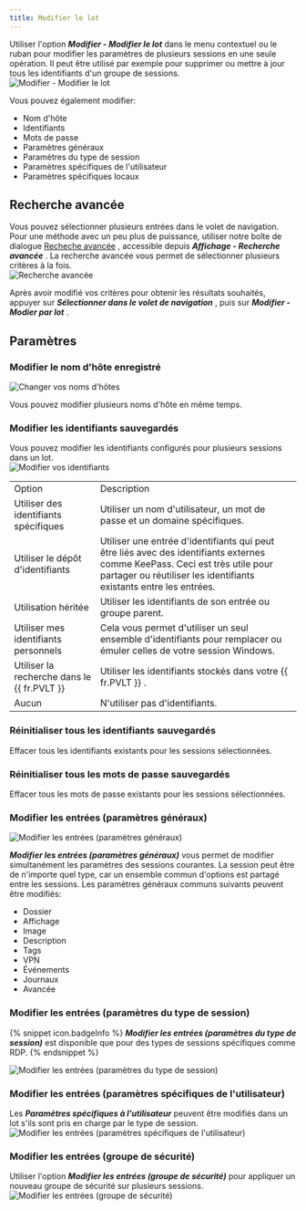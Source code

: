 ```yaml
---
title: Modifier le lot
---
```

Utiliser l&apos;option ***Modifier - Modifier le lot*** dans le menu contextuel ou le ruban pour modifier les paramètres de plusieurs sessions en une seule opération. Il peut être utilisé par exemple pour supprimer ou mettre à jour tous les identifiants d&apos;un groupe de sessions.  
![Modifier - Modifier le lot](/img/fr/rdm/mac/clip4068.png) 

Vous pouvez également modifier:  

* Nom d&apos;hôte 
* Identifiants 
* Mots de passe 
* Paramètres généraux 
* Paramètres du type de session 
* Paramètres spécifiques de l&apos;utilisateur 
* Paramètres spécifiques locaux 

## Recherche avancée 

Vous pouvez sélectionner plusieurs entrées dans le volet de navigation. Pour une méthode avec un peu plus de puissance, utiliser notre boîte de dialogue [Recheche avancée](/fr/rdm/mac/commands/view/advanced-search/) , accessible depuis ***Affichage - Recherche avancée*** . La recherche avancée vous permet de sélectionner plusieurs critères à la fois.  
![Recherche avancée](/img/fr/rdm/mac/clip5068.png) 

Après avoir modifié vos critères pour obtenir les résultats souhaités, appuyer sur ***Sélectionner dans le volet de navigation*** , puis sur ***Modifier - Modier par lot*** . 

## Paramètres 

### Modifier le nom d&apos;hôte enregistré 

![Changer vos noms d'hôtes](/img/fr/rdm/mac/clip0094.png) 

Vous pouvez modifier plusieurs noms d&apos;hôte en même temps. 

### Modifier les identifiants sauvegardés 

Vous pouvez modifier les identifiants configurés pour plusieurs sessions dans un lot.  
![Modifier vos identifiants](/img/fr/rdm/mac/clip5069.png) 

<table>
	<tr>
		<td>
Option 
		</td>
		<td>
Description 
		</td>
	</tr>
	<tr>
		<td>
Utiliser des identifiants spécifiques 
		</td>
		<td>
Utiliser un nom d&apos;utilisateur, un mot de passe et un domaine spécifiques. 
		</td>
	</tr>
	<tr>
		<td>
Utiliser le dépôt d&apos;identifiants 
		</td>
		<td>
Utiliser une entrée d&apos;identifiants qui peut être liés avec des identifiants externes comme KeePass. Ceci est très utile pour partager ou réutiliser les identifiants existants entre les entrées. 
		</td>
	</tr>
	<tr>
		<td>
Utilisation héritée 
		</td>
		<td>
Utiliser les identifiants de son entrée ou groupe parent. 
		</td>
	</tr>
	<tr>
		<td>
Utiliser mes identifiants personnels 
		</td>
		<td>
Cela vous permet d&apos;utiliser un seul ensemble d&apos;identifiants pour remplacer ou émuler celles de votre session Windows. 
		</td>
	</tr>
	<tr>
		<td>
Utiliser la recherche dans le {{ fr.PVLT }} 
		</td>
		<td>
Utiliser les identifiants stockés dans votre {{ fr.PVLT }} . 
		</td>
	</tr>
	<tr>
		<td>
Aucun 
		</td>
		<td>
N&apos;utiliser pas d&apos;identifiants. 
		</td>
	</tr>
</table>

### Réinitialiser tous les identifiants sauvegardés 

Effacer tous les identifiants existants pour les sessions sélectionnées. 

### Réinitialiser tous les mots de passe sauvegardés 

Effacer tous les mots de passe existants pour les sessions sélectionnées. 

### Modifier les entrées (paramètres généraux) 

![Modifier les entrées (paramètres généraux)](/img/fr/rdm/mac/clip4070.png) 

***Modifier les entrées (paramètres généraux)*** vous permet de modifier simultanément les paramètres des sessions courantes. La session peut être de n&apos;importe quel type, car un ensemble commun d&apos;options est partagé entre les sessions. Les paramètres généraux communs suivants peuvent être modifiés:  

* Dossier 
* Affichage 
* Image 
* Description 
* Tags 
* VPN 
* Événements 
* Journaux 
* Avancée 

### Modifier les entrées (paramètres du type de session) 

{% snippet icon.badgeInfo %} 
***Modifier les entrées (paramètres du type de session)*** est disponible que pour des types de sessions spécifiques comme RDP. 
{% endsnippet %}
 
![Modifier les entrées (paramètres du type de session)](/img/fr/rdm/mac/clip4069.png) 

### Modifier les entrées (paramètres spécifiques de l&apos;utilisateur) 

Les ***Paramètres spécifiques à l&apos;utilisateur*** peuvent être modifiés dans un lot s&apos;ils sont pris en charge par le type de session.  
![Modifier les entrées (paramètres spécifiques de l'utilisateur)](/img/fr/rdm/mac/clip4073.png) 

### Modifier les entrées (groupe de sécurité) 

Utiliser l&apos;option ***Modifier les entrées (groupe de sécurité)*** pour appliquer un nouveau groupe de sécurité sur plusieurs sessions. 
![Modifier les entrées (groupe de sécurité)](/img/fr/rdm/mac/clip0100.png) 

